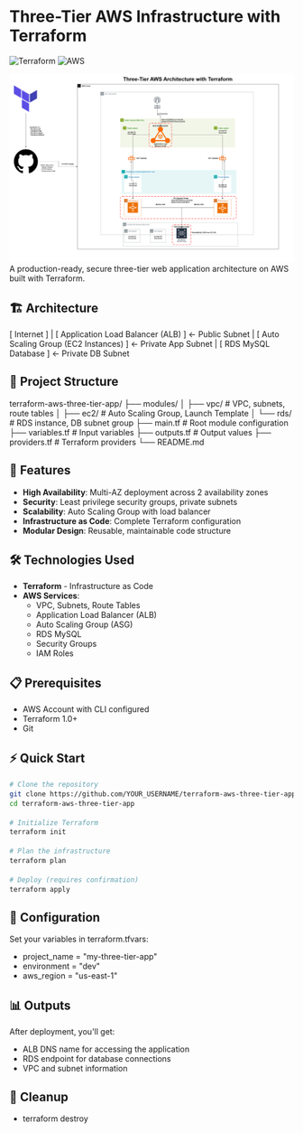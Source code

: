 # Three-Tier AWS Infrastructure with Terraform

![Terraform](https://img.shields.io/badge/terraform-%235835CC.svg?style=for-the-badge&logo=terraform&logoColor=white)
![AWS](https://img.shields.io/badge/AWS-%23FF9900.svg?style=for-the-badge&logo=amazon-aws&logoColor=white)

![](3Tier.png)
A production-ready, secure three-tier web application architecture on AWS built with Terraform.

## 🏗️ Architecture
[ Internet ]
|
[ Application Load Balancer (ALB) ] ← Public Subnet
|
[ Auto Scaling Group (EC2 Instances) ] ← Private App Subnet
|
[ RDS MySQL Database ] ← Private DB Subnet


## 📁 Project Structure
terraform-aws-three-tier-app/
├── modules/
│ ├── vpc/ # VPC, subnets, route tables
│ ├── ec2/ # Auto Scaling Group, Launch Template
│ └── rds/ # RDS instance, DB subnet group
├── main.tf # Root module configuration
├── variables.tf # Input variables
├── outputs.tf # Output values
├── providers.tf # Terraform providers
└── README.md


## 🚀 Features

- **High Availability**: Multi-AZ deployment across 2 availability zones
- **Security**: Least privilege security groups, private subnets
- **Scalability**: Auto Scaling Group with load balancer
- **Infrastructure as Code**: Complete Terraform configuration
- **Modular Design**: Reusable, maintainable code structure

## 🛠️ Technologies Used

- **Terraform** - Infrastructure as Code
- **AWS Services**:
  - VPC, Subnets, Route Tables
  - Application Load Balancer (ALB)
  - Auto Scaling Group (ASG)
  - RDS MySQL
  - Security Groups
  - IAM Roles

## 📋 Prerequisites

- AWS Account with CLI configured
- Terraform 1.0+
- Git

## ⚡ Quick Start

```bash
# Clone the repository
git clone https://github.com/YOUR_USERNAME/terraform-aws-three-tier-app.git
cd terraform-aws-three-tier-app

# Initialize Terraform
terraform init

# Plan the infrastructure
terraform plan

# Deploy (requires confirmation)
terraform apply
```
## 🔧 Configuration
Set your variables in terraform.tfvars:
- project_name = "my-three-tier-app"
- environment  = "dev"
- aws_region   = "us-east-1"

## 📊 Outputs
After deployment, you'll get:
- ALB DNS name for accessing the application
- RDS endpoint for database connections
- VPC and subnet information

## 🧹 Cleanup
- terraform destroy



